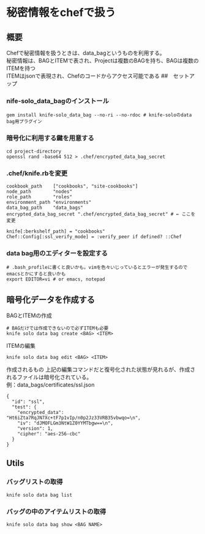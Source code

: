 秘密情報をchefで扱う
===
## 概要
Chefで秘密情報を扱うときは、data_bagというものを利用する。  
秘密情報は、BAGとITEMで表され、Projectは複数のBAGを持ち、BAGは複数のITEMを持つ  
ITEMはjsonで表現され、Chefのコードからアクセス可能である
##　セットアップ
### nife-solo_data_bagのインストール
```
gem install knife-solo_data_bag --no-ri --no-rdoc # knife-soloのdata bag用プラグイン
```
### 暗号化に利用する鍵を用意する
```
cd project-directory
openssl rand -base64 512 > .chef/encrypted_data_bag_secret
```
### .chef/knife.rbを変更
```
cookbook_path    ["cookbooks", "site-cookbooks"]
node_path        "nodes"
role_path        "roles"
environment_path "environments"
data_bag_path    "data_bags"
encrypted_data_bag_secret ".chef/encrypted_data_bag_secret" # ← ここを変更

knife[:berkshelf_path] = "cookbooks"
Chef::Config[:ssl_verify_mode] = :verify_peer if defined? ::Chef
```
### data bag用のエディターを設定する
```
# .bash_profileに書くと良いかも。vimを色々いじっているとエラーが発生するのでemacsとかにすると良いかも
export EDITOR=vi # or emacs, notepad
```

## 暗号化データを作成する
BAGとITEMの作成
```
# BAGだけでは作成できないので必ずITEMも必要
knife solo data bag create <BAG> <ITEM>
```
ITEMの編集
```
knife solo data bag edit <BAG> <ITEM>
```
作成されるもの
上記の編集コマンドだと復号化された状態が見れるが、作成されるファイルは暗号化されている。  
例：data_bags/certificates/ssl.json
```
{
  "id": "ssl",
  "test": {
    "encrypted_data": "Ht6iZta7RqJN7Xc+tF7p1vIp/n0p2Jz33VRB35vbwqo=\n",
    "iv": "dJMOFLGm3NtW1Z0YYMTbgw==\n",
    "version": 1,
    "cipher": "aes-256-cbc"
  }
}
```

## Utils
### バッグリストの取得
```
knife solo data bag list
```
### バッグの中のアイテムリストの取得
```
knife solo data bag show <BAG NAME>
```
